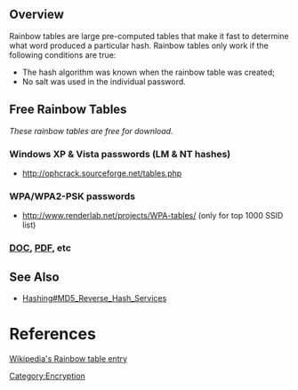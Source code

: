 ## Overview

Rainbow tables are large pre-computed tables that make it fast to
determine what word produced a particular hash. Rainbow tables only work
if the following conditions are true:

- The hash algorithm was known when the rainbow table was created;
- No salt was used in the individual password.

## Free Rainbow Tables

*These rainbow tables are free for download.*

### Windows XP & Vista passwords (LM & NT hashes)

- <http://ophcrack.sourceforge.net/tables.php>

### WPA/WPA2-PSK passwords

- <http://www.renderlab.net/projects/WPA-tables/> (only for top 1000
  SSID list)

### [DOC](DOC "wikilink"), [PDF](PDF "wikilink"), etc

## See Also

- [Hashing#MD5_Reverse_Hash_Services](Hashing#MD5_Reverse_Hash_Services "wikilink")

# References

[Wikipedia's Rainbow table
entry](http://en.wikipedia.org/wiki/Rainbow_table)

[Category:Encryption](Category:Encryption "wikilink")